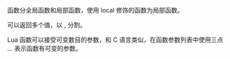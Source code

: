 函数分全局函数和局部函数，使用 local 修饰的函数为局部函数。


可以返回多个值，以 , 分割。

Lua 函数可以接受可变数目的参数，和 C 语言类似，在函数参数列表中使用三点 ... 表示函数有可变的参数。

